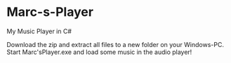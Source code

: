# Marc-s-Player
My Music Player in C#

Download the zip and extract all files to a new folder on your Windows-PC. Start Marc'sPlayer.exe and load some music in the audio player!
